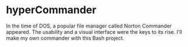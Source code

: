 # hyperCommander
In the time of DOS, a popular file manager called Norton Commander appeared. The usability and a visual interface were the keys to its rise. I'll make my own commander with this Bash project.
